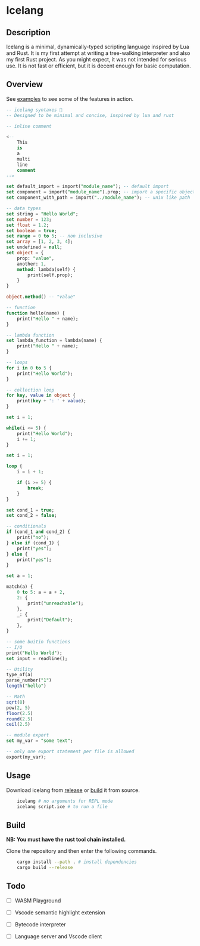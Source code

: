 # Icelang

## Description

Icelang is a minimal, dynamically-typed scripting language inspired by Lua and Rust. It is my first attempt at writing a tree-walking interpreter and also my first Rust project. As you might expect, it was not intended for serious use. It is not fast or efficient, but it is decent enough for basic computation.

## Overview

See [examples](./examples/) to see some of the features in action.

```sql
-- icelang syntaxes 🥶
-- Designed to be minimal and concise, inspired by lua and rust

-- inline comment

<--
    This
    is
    a
    multi
    line
    comment
-->

set default_import = import("module_name"); -- default import
set component = import("module_name").prop; -- import a specific object prop
set component_with_path = import("../module_name"); -- unix like path

-- data types
set string = "Hello World";
set number = 123;
set float = 1.2;
set boolean = true;
set range = 0 to 5; -- non inclusive
set array = [1, 2, 3, 4];
set undefined = null;
set object = {
    prop: "value",
    another: 1,
    method: lambda(self) {
        print(self.prop);
    }
}

object.method() -- "value"

-- function
function hello(name) {
    print("Hello " + name);
}

-- lambda function
set lambda_function = lambda(name) {
    print("Hello " + name);
}

-- loops
for i in 0 to 5 {
    print("Hello World");
}

-- collection loop
for key, value in object {
    print(key + ': ' + value);
}

set i = 1;

while(i <= 5) {
    print("Hello World");
    i += 1;
}

set i = 1;

loop {
    i = i + 1;

    if (i >= 5) {
        break;
    }
}

set cond_1 = true;
set cond_2 = false;

-- conditionals
if (cond_1 and cond_2) {
    print("no");
} else if (cond_1) {
    print("yes");
} else {
    print("yes");
}

set a = 1;

match(a) {
    0 to 5: a = a + 2,
    2: {
        print("unreachable");
    },
    _: {
        print("Default");
    },
}

-- some buitin functions
-- I/O
print("Hello World");
set input = readline();

-- Utility
type_of(a)
parse_number("1")
length("hello")

-- Math
sqrt(8)
pow(2, 5)
floor(2.5)
round(2.5)
ceil(2.5)

-- module export
set my_var = "some text";

-- only one export statement per file is allowed
export(my_var);
```

## Usage

Download icelang from [release](https://github.com/luckasRanarison/icelang/releases/) or [build](##Build) it from source.

```bash
    icelang # no arguments for REPL mode
    icelang script.ice # to run a file
```

## Build

**NB: You must have the rust tool chain installed.**

Clone the repository and then enter the following commands.

```bash
    cargo install --path . # install dependencies
    cargo build --release
```

## Todo 

- [ ] WASM Playground

- [ ] Vscode semantic highlight extension

- [ ] Bytecode interpreter

- [ ] Language server and Vscode client


